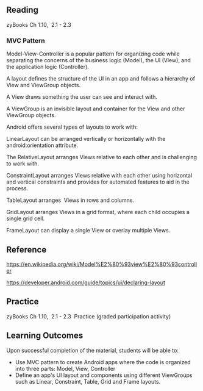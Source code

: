 ## Reading

zyBooks Ch 1.10,  2.1 - 2.3

### MVC Pattern

Model-View-Controller is a popular pattern for organizing code while separating the concerns of the business logic (Model), the UI (View), and the application logic (Controller).

A layout defines the structure of the UI in an app and follows a hierarchy of View and ViewGroup objects.

A View draws something the user can see and interact with.

A ViewGroup is an invisible layout and container for the View and other ViewGroup objects.

Android offers several types of layouts to work with:

LinearLayout can be arranged vertically or horizontally with the android:orientation attribute.

The RelativeLayout arranges Views relative to each other and is challenging to work with.

ConstraintLayout arranges Views relative with each other using horizontal and vertical constraints and provides for automated features to aid in the process.

TableLayout arranges  Views in rows and columns.

GridLayout arranges Views in a grid format, where each child occupies a single grid cell.

FrameLayout can display a single View or overlay multiple Views.

## Reference
https://en.wikipedia.org/wiki/Model%E2%80%93view%E2%80%93controller

https://developer.android.com/guide/topics/ui/declaring-layout

## Practice

zyBooks Ch 1.10,  2.1 - 2.3  Practice (graded participation activity)

## Learning Outcomes
Upon successful completion of the material, students will be able to:

* Use MVC pattern to create Android apps where the code is organized into three parts: Model, View, Controller
* Define an app's UI layout and components using different ViewGroups such as Linear, Constraint, Table, Grid and Frame layouts.
